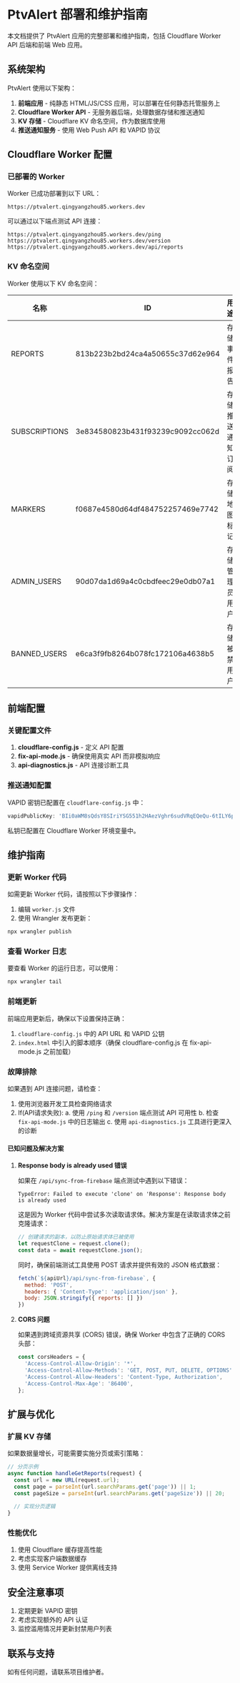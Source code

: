 # PtvAlert 部署和维护指南

本文档提供了 PtvAlert 应用的完整部署和维护指南，包括 Cloudflare Worker API 后端和前端 Web 应用。

## 系统架构

PtvAlert 使用以下架构：

1. **前端应用** - 纯静态 HTML/JS/CSS 应用，可以部署在任何静态托管服务上
2. **Cloudflare Worker API** - 无服务器后端，处理数据存储和推送通知
3. **KV 存储** - Cloudflare KV 命名空间，作为数据库使用
4. **推送通知服务** - 使用 Web Push API 和 VAPID 协议

## Cloudflare Worker 配置

### 已部署的 Worker

Worker 已成功部署到以下 URL：
```
https://ptvalert.qingyangzhou85.workers.dev
```

可以通过以下端点测试 API 连接：
```
https://ptvalert.qingyangzhou85.workers.dev/ping
https://ptvalert.qingyangzhou85.workers.dev/version
https://ptvalert.qingyangzhou85.workers.dev/api/reports
```

### KV 命名空间

Worker 使用以下 KV 命名空间：

| 名称 | ID | 用途 |
|------|----|----|
| REPORTS | 813b223b2bd24ca4a50655c37d62e964 | 存储事件报告 |
| SUBSCRIPTIONS | 3e834580823b431f93239c9092cc062d | 存储推送通知订阅 |
| MARKERS | f0687e4580d64df484752257469e7742 | 存储地图标记 |
| ADMIN_USERS | 90d07da1d69a4c0cbdfeec29e0db07a1 | 存储管理员用户 |
| BANNED_USERS | e6ca3f9fb8264b078fc172106a4638b5 | 存储被禁用户 |

## 前端配置

### 关键配置文件

1. **cloudflare-config.js** - 定义 API 配置
2. **fix-api-mode.js** - 确保使用真实 API 而非模拟响应
3. **api-diagnostics.js** - API 连接诊断工具

### 推送通知配置

VAPID 密钥已配置在 `cloudflare-config.js` 中：

```javascript
vapidPublicKey: 'BIi0aWM8sQdsY8SIriYSG551h2HAezVghr6sudVRqEQeQu-6tILY6pbuytfDshoO7As3128FE791I0boTeNQD-8'
```

私钥已配置在 Cloudflare Worker 环境变量中。

## 维护指南

### 更新 Worker 代码

如需更新 Worker 代码，请按照以下步骤操作：

1. 编辑 `worker.js` 文件
2. 使用 Wrangler 发布更新：

```bash
npx wrangler publish
```

### 查看 Worker 日志

要查看 Worker 的运行日志，可以使用：

```bash
npx wrangler tail
```

### 前端更新

前端应用更新后，确保以下设置保持正确：

1. `cloudflare-config.js` 中的 API URL 和 VAPID 公钥
2. `index.html` 中引入的脚本顺序（确保 cloudflare-config.js 在 fix-api-mode.js 之前加载）

### 故障排除

如果遇到 API 连接问题，请检查：

1. 使用浏览器开发工具检查网络请求
2. If(API请求失败):
    a. 使用 `/ping` 和 `/version` 端点测试 API 可用性
    b. 检查 `fix-api-mode.js` 中的日志输出
    c. 使用 `api-diagnostics.js` 工具进行更深入的诊断

#### 已知问题及解决方案

1. **Response body is already used 错误**

   如果在 `/api/sync-from-firebase` 端点测试中遇到以下错误：
   ```
   TypeError: Failed to execute 'clone' on 'Response': Response body is already used
   ```
   
   这是因为 Worker 代码中尝试多次读取请求体。解决方案是在读取请求体之前克隆请求：
   
   ```javascript
   // 创建请求的副本，以防止原始请求体已被使用
   let requestClone = request.clone();
   const data = await requestClone.json();
   ```
   
   同时，确保前端测试工具使用 POST 请求并提供有效的 JSON 格式数据：
   
   ```javascript
   fetch(`${apiUrl}/api/sync-from-firebase`, {
     method: 'POST',
     headers: { 'Content-Type': 'application/json' },
     body: JSON.stringify({ reports: [] })
   })
   ```

2. **CORS 问题**

   如果遇到跨域资源共享 (CORS) 错误，确保 Worker 中包含了正确的 CORS 头部：
   
   ```javascript
   const corsHeaders = {
     'Access-Control-Allow-Origin': '*',
     'Access-Control-Allow-Methods': 'GET, POST, PUT, DELETE, OPTIONS',
     'Access-Control-Allow-Headers': 'Content-Type, Authorization',
     'Access-Control-Max-Age': '86400',
   };
   ```

## 扩展与优化

### 扩展 KV 存储

如果数据量增长，可能需要实施分页或索引策略：

```javascript
// 分页示例
async function handleGetReports(request) {
  const url = new URL(request.url);
  const page = parseInt(url.searchParams.get('page')) || 1;
  const pageSize = parseInt(url.searchParams.get('pageSize')) || 20;
  
  // 实现分页逻辑
}
```

### 性能优化

1. 使用 Cloudflare 缓存提高性能
2. 考虑实现客户端数据缓存
3. 使用 Service Worker 提供离线支持

## 安全注意事项

1. 定期更新 VAPID 密钥
2. 考虑实现额外的 API 认证
3. 监控滥用情况并更新封禁用户列表

## 联系与支持

如有任何问题，请联系项目维护者。 